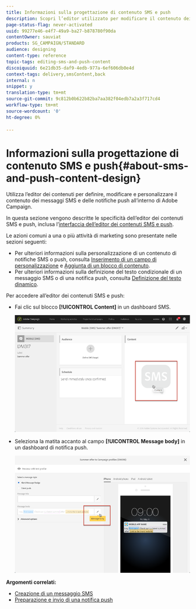 ```yaml
---
title: Informazioni sulla progettazione di contenuto SMS e push
description: Scopri l’editor utilizzato per modificare il contenuto dei messaggi SMS e delle notifiche push all’interno di Adobe Campaign.
page-status-flag: never-activated
uuid: 99277e46-e4f7-49a9-ba27-b878780f90da
contentOwner: sauviat
products: SG_CAMPAIGN/STANDARD
audience: designing
content-type: reference
topic-tags: editing-sms-and-push-content
discoiquuid: 6e21db35-daf9-4edb-977a-6ef606db0e4d
context-tags: delivery,smsContent,back
internal: n
snippet: y
translation-type: tm+mt
source-git-commit: 9c812b0b622b82ba7aa382f04edb7a2a3f717cd4
workflow-type: tm+mt
source-wordcount: '0'
ht-degree: 0%

---
```



# Informazioni sulla progettazione di contenuto SMS e push{#about-sms-and-push-content-design}

Utilizza l’editor dei contenuti per definire, modificare e personalizzare il contenuto dei messaggi SMS e delle notifiche push all’interno di Adobe Campaign.

In questa sezione vengono descritte le specificità dell’editor dei contenuti SMS e push, inclusa l’[interfaccia dell’editor dei contenuti SMS e push](../../channels/using/sms-and-push-content-editor-interface.md).

Le azioni comuni a una o più attività di marketing sono presentate nelle sezioni seguenti:

* Per ulteriori informazioni sulla personalizzazione di un contenuto di notifiche SMS o push, consulta [Inserimento di un campo di personalizzazione](../../designing/using/personalization.md#inserting-a-personalization-field) e [Aggiunta di un blocco di contenuto](../../designing/using/personalization.md#adding-a-content-block).
* Per ulteriori informazioni sulla definizione del testo condizionale di un messaggio SMS o di una notifica push, consulta [Definizione del testo dinamico](../../channels/using/defining-dynamic-text.md).

Per accedere all’editor dei contenuti SMS e push:

* Fai clic sul blocco **[!UICONTROL Content]** in un dashboard SMS.

   ![](assets/des_sms_content.png)

* Seleziona la matita accanto al campo **[!UICONTROL Message body]** in un dashboard di notifica push.

   ![](assets/des_push_body.png)

**Argomenti correlati:**

* [Creazione di un messaggio SMS](../../channels/using/creating-an-sms-message.md)
* [Preparazione e invio di una notifica push](../../channels/using/preparing-and-sending-a-push-notification.md)
